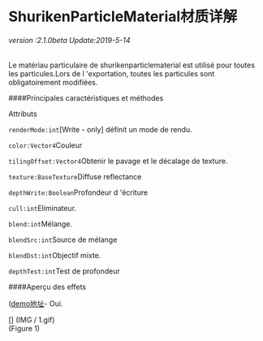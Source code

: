 # ShurikenParticleMaterial材质详解

###### *version :2.1.0beta   Update:2019-5-14*

Le matériau particulaire de shurikenparticlematerial est utilisé pour toutes les particules.Lors de l 'exportation, toutes les particules sont obligatoirement modifiées.

####Principales caractéristiques et méthodes

Attributs

`renderMode:int`[Write - only] définit un mode de rendu.

`color:Vector4`Couleur

`tilingOffset:Vector4`Obtenir le pavage et le décalage de texture.

`texture:BaseTexture`Diffuse reflectance

`depthWrite:Boolean`Profondeur d 'écriture

`cull:int`Eliminateur.

`blend:int`Mélange.

`blendSrc:int`Source de mélange

`blendDst:int`Objectif mixte.

`depthTest:int`Test de profondeur

####Aperçu des effets

([demo地址](https://layaair.ldc.layabox.com/demo2/?language=ch&category=3d&group=Particle3D&name=Particle_BurningGround)- Oui.

[] (IMG / 1.gif) <br > (Figure 1)
